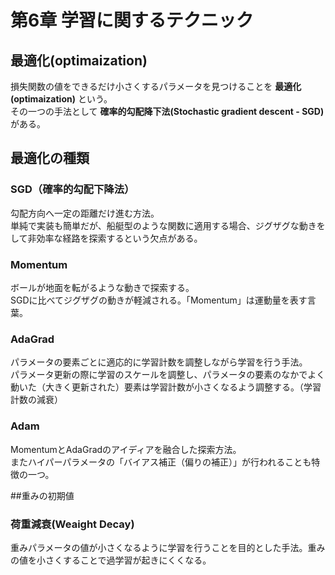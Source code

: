 # 第6章 学習に関するテクニック
## 最適化(optimaization)
損失関数の値をできるだけ小さくするパラメータを見つけることを **最適化(optimaization)** という。  
その一つの手法として **確率的勾配降下法(Stochastic gradient descent - SGD)** がある。  

## 最適化の種類
### SGD（確率的勾配下降法）
勾配方向へ一定の距離だけ進む方法。  
単純で実装も簡単だが、船艇型のような関数に適用する場合、ジグザグな動きをして非効率な経路を探索するという欠点がある。  

### Momentum
ボールが地面を転がるような動きで探索する。  
SGDに比べてジグザグの動きが軽減される。「Momentum」は運動量を表す言葉。

### AdaGrad
パラメータの要素ごとに適応的に学習計数を調整しながら学習を行う手法。  
パラメータ更新の際に学習のスケールを調整し、パラメータの要素のなかでよく動いた（大きく更新された）要素は学習計数が小さくなるよう調整する。（学習計数の減衰）

### Adam
MomentumとAdaGradのアイディアを融合した探索方法。  
またハイパーパラメータの「バイアス補正（偏りの補正）」が行われることも特徴の一つ。

##重みの初期値
### 荷重減衰(Weaight Decay)
重みパラメータの値が小さくなるように学習を行うことを目的とした手法。重みの値を小さくすることで過学習が起きにくくなる。
